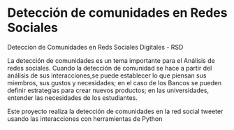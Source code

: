 # Detección de comunidades en Redes Sociales
Deteccion de Comunidades en Reds Sociales Digitales - RSD

La detección de comunidades es un tema importante para el Análisis de redes sociales.
Cuando la detección de comunidad se hace a partir del análisis de sus interacciones,se 
puede  establecer lo que piensan sus miembros, sus gustos y necesidades; en el caso de
los Bancos se pueden definir estrategias para crear nuevos productos; en las universidades,
entender las necesidades de los estudiantes.

Este proyecto realiza la detección de comunidades en la red social tweeter usando las 
interacciones con herramientas de Python
